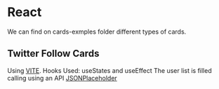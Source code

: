 # React

We can find on cards-exmples folder different types of cards.

## **Twitter Follow Cards**
Using [VITE](https://vitejs.dev/).
Hooks Used: useStates and useEffect
The user list is filled calling using an API [JSONPlaceholder](https://jsonplaceholder.typicode.com/)
